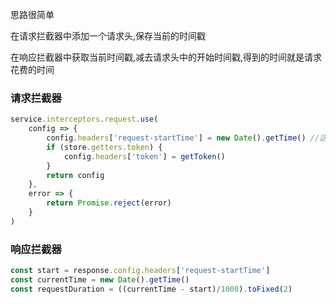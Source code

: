 思路很简单

在请求拦截器中添加一个请求头,保存当前的时间戳

在响应拦截器中获取当前时间戳,减去请求头中的开始时间戳,得到的时间就是请求花费的时间

### 请求拦截器

```js
service.interceptors.request.use(
    config => {
        config.headers['request-startTime'] = new Date().getTime() //这里
        if (store.getters.token) {
            config.headers['token'] = getToken()
        }
        return config
    },
    error => {
        return Promise.reject(error)
    }
)

```

### 响应拦截器

```js
const start = response.config.headers['request-startTime']
const currentTime = new Date().getTime()
const requestDuration = ((currentTime - start)/1000).toFixed(2)

```

